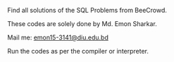 Find all solutions of the SQL Problems from BeeCrowd.

These codes are solely done by Md. Emon Sharkar.

Mail me: emon15-3141@diu.edu.bd

Run the codes as per the compiler or interpreter.
